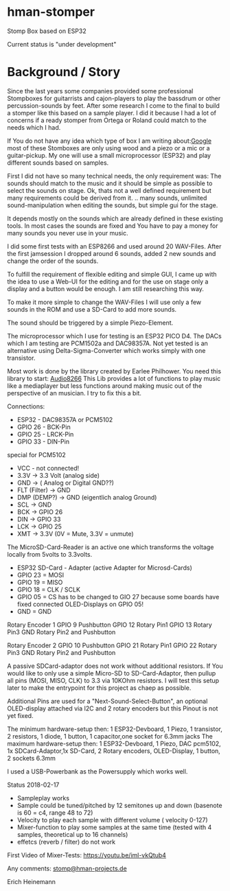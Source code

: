 # hman-stomper
Stomp Box based on ESP32

Current status is "under development"

# Background / Story
Since the last years some companies provided some professional Stompboxes for guitarrists and cajon-players to play the bassdrum or other percussion-sounds by feet.
After some research I come to the final to build a stomper like this based on a sample player.
I did it because I had a lot of concerns if a ready stomper from Ortega or Roland could match to the needs which I had.

If You do not have any idea which type of box I am writing about:[Google](https://www.google.de/search?client=firefox-b-ab&dcr=0&biw=1440&bih=805&tbm=isch&sa=1&ei=w9ltWsfpJsH3kwXo35KYCg&q=stompbox+wood&oq=stompbox+wood&gs_l=psy-ab.3...102477.103193.0.103405.5.5.0.0.0.0.81.359.5.5.0....0...1c.1.64.psy-ab..0.2.153...0j0i30k1j0i19k1j0i30i19k1.0.5D-yvMPc-pk) most of these Stomboxes are only using wood and a piezo or a mic or a guitar-pickup.
My one will use a small microprocessor (ESP32) and play different sounds based on samples.

First I did not have so many technical needs, the only requirement was: The sounds should match to the music and it should be simple as possible to select the sounds on stage.
Ok, thats not a well defined requirement but many requirements could be derived from it.
.. many sounds, unlimited sound-manipulation when editing the sounds, but simple gui for the stage.

It depends mostly on the sounds which are already defined in these existing tools. 
In most cases the sounds are fixed and You have to pay a money for many sounds you never use in your music.

I did some first tests with an ESP8266 and used around 20 WAV-Files.
After the first jamsession I dropped around 6 sounds, added 2 new sounds and change the order of the sounds.

To fulfill the requirement of flexible editing and simple GUI, I came up with the idea to use a Web-UI for the editing and for the use on stage only a display and a button would be enough.
I am still researching this way.

To make it more simple to change the WAV-Files I will use only a few sounds in the ROM and use a SD-Card to add more sounds.

The sound should be triggered by a simple Piezo-Element.

The microprocessor which I use for testing is an ESP32 PICO D4. The DACs which I am testing are PCM1502a and DAC98357A.
Not yet tested is an alternative using Delta-Sigma-Converter which works simply with one transistor.

Most work is done by the library created by Earlee Philhower. You need this library to start: [Audio8266](https://github.com/earlephilhower/ESP8266Audio) This Lib provides a lot of functions to play music like a mediaplayer but less functions around making music out of the perspective of an musician. I try to fix this a bit.

Connections:
- ESP32 - DAC98357A or PCM5102
- GPIO 26  - BCK-Pin  
- GPIO 25  - LRCK-Pin 
- GPIO 33  - DIN-Pin 
 
 special for PCM5102 
- VCC - not connected!
- 3.3V -> 3.3 Volt (analog side)
- GND -> ( Analog or Digital GND??)
- FLT (Filter)  -> GND
- DMP (DEMP?) -> GND (eigentlich analog Ground)
- SCL -> GND
- BCK -> GPIO 26
- DIN  -> GPIO 33
- LCK -> GPIO 25
- XMT -> 3.3V (0V = Mute, 3.3V = unmute)

The MicroSD-Card-Reader is an active one which transforms the voltage locally from 5volts to 3.3volts.
- ESP32    SD-Card - Adapter (active Adapter for Microsd-Cards)
- GPIO 23 = MOSI
- GPIO 19 = MISO
- GPIO 18 = CLK / SCLK
- GPIO 05 = CS has to be changed to GIO 27 because some boards have fixed connected OLED-Displays on GPIO 05!
- GND = GND

Rotary Encoder 1
GPIO 9 Pushbutton 
GPIO 12 Rotary Pin1 
GPIO 13 Rotary Pin3 
GND Rotary Pin2 and Pushbutton

Rotary Encoder 2
GPIO 10 Pushbutton 
GPIO 21 Rotary Pin1 
GPIO 22 Rotary Pin3 
GND Rotary Pin2 and Pushbutton

A passive SDCard-adaptor does not work without additional resistors. If You would like to only use a simple Micro-SD to SD-Card-Adaptor, then pullup all pins (MOSI, MISO, CLK) to 3.3 via 10KOhm resistors.
I will test this setup later to make the entrypoint for this project as chaep as possible. 

Additional Pins are used for a "Next-Sound-Select-Button", an optional OLED-display attached via I2C and 2 rotary encoders but this Pinout is not yet fixed.

The minimum hardware-setup then: 1 ESP32-Devboard, 1 Piezo, 1 transistor, 2 resistors, 1 diode, 1 button, 1 capacitor,one socket for 6.3mm jacks
The maximum hardware-setup then: 1 ESP32-Devboard, 1 Piezo, DAC pcm5102, 1x SDCard-Adaptor,1x SD-Card, 2 Rotary encoders, OLED-Display, 1 button, 2 sockets 6.3mm

I used a USB-Powerbank as the Powersupply which works well.

Status 2018-02-17
- Sampleplay works
- Sample could be tuned/pitched by 12 semitones up and down (basenote is 60 = c4, range 48 to 72)
- Velocity to play each sample with different volume ( velocity 0-127)
- Mixer-function to play some samples at the same time (tested with 4 samples, theoretical up to 16 channels)
- effetcs (reverb / filter) do not work

First Video of Mixer-Tests:
https://youtu.be/iml-vkQtub4

Any comments:
stomp@hman-projects.de

Erich Heinemann
